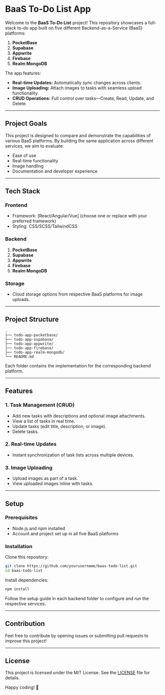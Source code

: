 # BaaS To-Do List App

Welcome to the **BaaS To-Do List** project! This repository showcases a full-stack to-do app built on five different Backend-as-a-Service (BaaS) platforms:

1. **PocketBase**
2. **Supabase**
3. **Appwrite**
4. **Firebase**
5. **Realm MongoDB**

The app features:

- **Real-time Updates:** Automatically sync changes across clients.
- **Image Uploading:** Attach images to tasks with seamless upload functionality.
- **CRUD Operations:** Full control over tasks—Create, Read, Update, and Delete.

---

## Project Goals

This project is designed to compare and demonstrate the capabilities of various BaaS platforms. By building the same application across different services, we aim to evaluate:

- Ease of use
- Real-time functionality
- Image handling
- Documentation and developer experience

---

## Tech Stack

### Frontend

- Framework: [React/Angular/Vue] (choose one or replace with your preferred framework)
- Styling: CSS/SCSS/TailwindCSS

### Backend

1. **PocketBase**
2. **Supabase**
3. **Appwrite**
4. **Firebase**
5. **Realm MongoDB**

### Storage

- Cloud storage options from respective BaaS platforms for image uploads.

---

## Project Structure

```
.
├── todo-app-pocketbase/
├── todo-app-supabase/
├── todo-app-appwrite/
├── todo-app-firebase/
├── todo-app-realm-mongodb/
└── README.md
```

Each folder contains the implementation for the corresponding backend platform.

---

## Features

### 1. **Task Management (CRUD)**

- Add new tasks with descriptions and optional image attachments.
- View a list of tasks in real time.
- Update tasks (edit title, description, or image).
- Delete tasks.

### 2. **Real-time Updates**

- Instant synchronization of task lists across multiple devices.

### 3. **Image Uploading**

- Upload images as part of a task.
- View uploaded images inline with tasks.

---

## Setup

### Prerequisites

- Node.js and npm installed
- Account and project set up in all five BaaS platforms

### Installation

Clone this repository:

```bash
git clone https://github.com/yourusername/baas-todo-list.git
cd baas-todo-list
```

Install dependencies:

```bash
npm install
```

Follow the setup guide in each backend folder to configure and run the respective services.

---

## Contribution

Feel free to contribute by opening issues or submitting pull requests to improve this project!

---

## License

This project is licensed under the MIT License. See the [LICENSE](LICENSE) file for details.

Happy coding! 🎉
